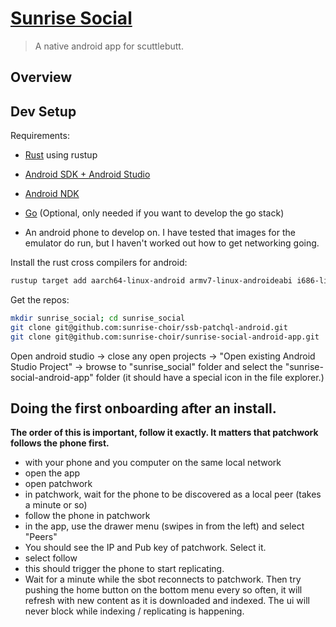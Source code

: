 # [Sunrise Social](https://sunrise.social/)

> A native android app for scuttlebutt.

## Overview



## Dev Setup

Requirements:

- [Rust](https://rustup.rs/) using rustup

- [Android SDK + Android Studio](http://www.androiddocs.com/sdk/installing/index.html)

- [Android NDK](https://developer.android.com/studio/projects/install-ndk)

- [Go](https://golang.org/doc/install) (Optional, only needed if you want to develop the go stack)

- An android phone to develop on. I have tested that images for the emulator do run, but I haven't worked out how to get networking going.

Install the rust cross compilers for android:

```sh
rustup target add aarch64-linux-android armv7-linux-androideabi i686-linux-android x86_64-linux-android
```
Get the repos:

```sh
mkdir sunrise_social; cd sunrise_social
git clone git@github.com:sunrise-choir/ssb-patchql-android.git
git clone git@github.com:sunrise-choir/sunrise-social-android-app.git 
```

Open android studio -> close any open projects -> "Open existing Android Studio Project" -> browse to "sunrise_social" folder and select the "sunrise-social-android-app" folder (it should have a special icon in the file explorer.)

## Doing the first onboarding after an install.

**The order of this is important, follow it exactly. It matters that patchwork follows the phone first.**

- with your phone and you computer on the same local network
- open the app
- open patchwork
- in patchwork, wait for the phone to be discovered as a local peer (takes a minute or so)
- follow the phone in patchwork
- in the app, use the drawer menu (swipes in from the left) and select "Peers"
- You should see the IP and Pub key of patchwork. Select it.
- select follow
- this should trigger the phone to start replicating. 
- Wait for a minute while the sbot reconnects to patchwork. Then try pushing the home button on the bottom menu every so often, it will refresh with new content as it is downloaded and indexed. The ui will never block while indexing / replicating is happening.

